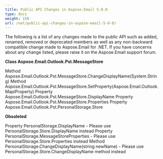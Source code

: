 ```yaml
---
title: Public API Changes in Aspose.Email 5.0.0
type: docs
weight: 150
url: /net/public-api-changes-in-aspose-email-5-0-0/
---
```



The following is a list of any changes made to the public API such as added, renamed, removed or deprecated members as well as any non-backward compatible change made to Aspose.Email for .NET. If you have concerns about any change listed, please raise it on the Aspose.Email support forum.

**Class Aspose.Email.Outlook.Pst.MessageStore**

Method Aspose.Email.Outlook.Pst.MessageStore.ChangeDisplayName(System.String)
Method Aspose.Email.Outlook.Pst.MessageStore.SetProperty(Aspose.Email.Outlook.MapiProperty)
Property Aspose.Email.Outlook.Pst.MessageStore.DisplayName
Property Aspose.Email.Outlook.Pst.MessageStore.Properties
Property Aspose.Email.Outlook.Pst.PersonalStorage.Store

**Obsoleted**

Property PersonalStorage.DisplayName - Please use PersonalStorage.Store.DisplayName instead
Property PersonalStorage.MessageStoreProperties - Please use PersonalStorage.Store.Properties instead
Method PersonalStorage.ChangeDisplayName(string newName) - Please use PersonalStorage.Store.ChangeDisplayName method instead
